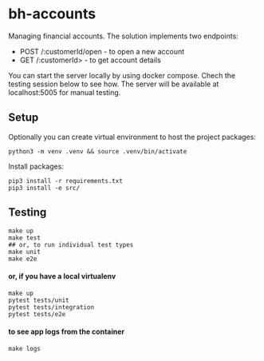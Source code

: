 # bh-accounts
Managing financial accounts.
The solution implements two endpoints:
- POST /:customerId/open - to open a new account
- GET /:customerId> - to get account details

You can start the server locally by using docker compose. Chech the testing session below to see how. The server will be available at localhost:5005 for manual testing.

## Setup
Optionally you can create virtual environment to host the project packages:
```
python3 -m venv .venv && source .venv/bin/activate
```

Install packages:
```
pip3 install -r requirements.txt
pip3 install -e src/
```

## Testing
```
make up
make test
## or, to run individual test types
make unit
make e2e
```
#### or, if you have a local virtualenv
```
make up
pytest tests/unit
pytest tests/integration
pytest tests/e2e
```

#### to see app logs from the container
```
make logs
```